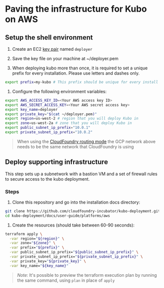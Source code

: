# Paving the infrastructure for Kubo on AWS

## Setup the shell environment

1. Create an EC2 [key pair](http://docs.aws.amazon.com/AWSEC2/latest/UserGuide/ec2-key-pairs.html) named `deployer`

1. Save the key file on your machine at ~/deployer.pem

1. When deploying kubo more than once, it is required to set a unique prefix
  for every installation. Please use letters and dashes only.
  
  ```bash
  export prefix=my-kubo # This prefix should be unique for every install
  ```

1. Configure the following environment variables:

  ```bash
  export AWS_ACCESS_KEY_ID=<Your AWS access key ID>
  export AWS_SECRET_ACCESS_KEY=<Your AWS secret access key>
  export key_name=deployer
  export private_key="$(cat ~/deployer.pem)"
  export region=us-west-2 # region that you will deploy Kubo in
  export zone=us-west-2a # zone that you will deploy Kubo in
  export public_subnet_ip_prefix="10.0.1"
  export private_subnet_ip_prefix="10.0.2"
  ```
  
  > When using the [CloudFoundry routing mode](../../routing/cf.md) the GCP network above 
  > needs to be the same network that CloudFoundry is using 

## Deploy supporting infrastructure

This step sets up a subnetwork with a bastion VM and a set of firewall 
rules to secure access to the kubo deployment.

### Steps

1. Clone this repository and go into the installation docs directory:

  ```bash
  git clone https://github.com/cloudfoundry-incubator/kubo-deployment.git
  cd kubo-deployment/docs/user-guide/platforms/aws
  ```

1. Create the resources (should take between 60-90 seconds):

  ```bash
  terraform apply \
    -var region="${region}" \
    -var zone="${zone}" \
    -var prefix="${prefix}" \
    -var public_subnet_ip_prefix="${public_subnet_ip_prefix}" \
    -var private_subnet_ip_prefix="${private_subnet_ip_prefix}" \
    -var private_key="${private_key}" \
    -var key_name="${key_name}"
  ```

> _Note_: It's possible to preview the terraform execution plan by running the 
> same command, using `plan` in place of `apply`
